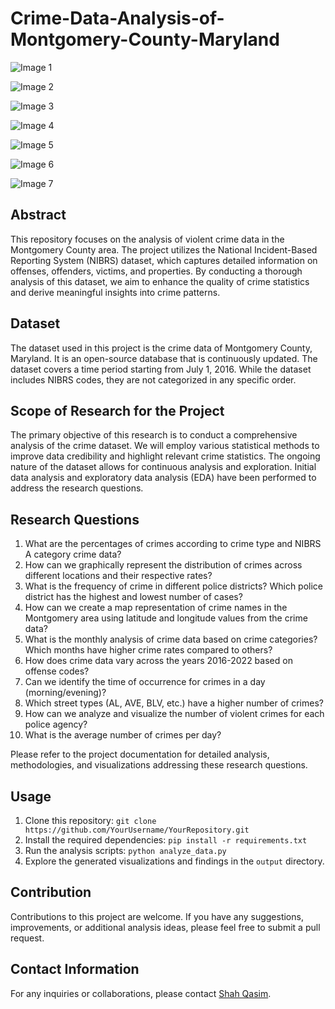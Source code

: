 # Crime-Data-Analysis-of-Montgomery-County-Maryland
![Image 1](https://raw.githubusercontent.com/Shahqasim/Crime-Data-Analysis-of-Montgomery-County-Maryland/main/Visualisation/Frequency%20of%20offence.png)

![Image 2](https://raw.githubusercontent.com/Shahqasim/Crime-Data-Analysis-of-Montgomery-County-Maryland/main/Visualisation/NIBRS%20codes%20base%20crimes.png)

![Image 3](https://raw.githubusercontent.com/Shahqasim/Crime-Data-Analysis-of-Montgomery-County-Maryland/main/Visualisation/correlation.png)

![Image 4](https://raw.githubusercontent.com/Shahqasim/Crime-Data-Analysis-of-Montgomery-County-Maryland/main/Visualisation/frequency%20of%20crimes.png)

![Image 5](https://raw.githubusercontent.com/Shahqasim/Crime-Data-Analysis-of-Montgomery-County-Maryland/main/Visualisation/newplot.png)

![Image 6](https://raw.githubusercontent.com/Shahqasim/Crime-Data-Analysis-of-Montgomery-County-Maryland/main/Visualisation/pi%20chart.png)

![Image 7](https://raw.githubusercontent.com/Shahqasim/Crime-Data-Analysis-of-Montgomery-County-Maryland/main/Visualisation/police%20district%20based.png)

## Abstract

This repository focuses on the analysis of violent crime data in the Montgomery County area. The project utilizes the National Incident-Based Reporting System (NIBRS) dataset, which captures detailed information on offenses, offenders, victims, and properties. By conducting a thorough analysis of this dataset, we aim to enhance the quality of crime statistics and derive meaningful insights into crime patterns.

## Dataset

The dataset used in this project is the crime data of Montgomery County, Maryland. It is an open-source database that is continuously updated. The dataset covers a time period starting from July 1, 2016. While the dataset includes NIBRS codes, they are not categorized in any specific order.

## Scope of Research for the Project

The primary objective of this research is to conduct a comprehensive analysis of the crime dataset. We will employ various statistical methods to improve data credibility and highlight relevant crime statistics. The ongoing nature of the dataset allows for continuous analysis and exploration. Initial data analysis and exploratory data analysis (EDA) have been performed to address the research questions.

## Research Questions

1. What are the percentages of crimes according to crime type and NIBRS A category crime data?
2. How can we graphically represent the distribution of crimes across different locations and their respective rates?
3. What is the frequency of crime in different police districts? Which police district has the highest and lowest number of cases?
4. How can we create a map representation of crime names in the Montgomery area using latitude and longitude values from the crime data?
5. What is the monthly analysis of crime data based on crime categories? Which months have higher crime rates compared to others?
6. How does crime data vary across the years 2016-2022 based on offense codes?
7. Can we identify the time of occurrence for crimes in a day (morning/evening)?
8. Which street types (AL, AVE, BLV, etc.) have a higher number of crimes?
9. How can we analyze and visualize the number of violent crimes for each police agency?
10. What is the average number of crimes per day?

Please refer to the project documentation for detailed analysis, methodologies, and visualizations addressing these research questions.

## Usage

1. Clone this repository: `git clone https://github.com/YourUsername/YourRepository.git`
2. Install the required dependencies: `pip install -r requirements.txt`
3. Run the analysis scripts: `python analyze_data.py`
4. Explore the generated visualizations and findings in the `output` directory.

## Contribution

Contributions to this project are welcome. If you have any suggestions, improvements, or additional analysis ideas, please feel free to submit a pull request.


## Contact Information

For any inquiries or collaborations, please contact [Shah Qasim](mailto:dev.shahqasim@gmail.com).
